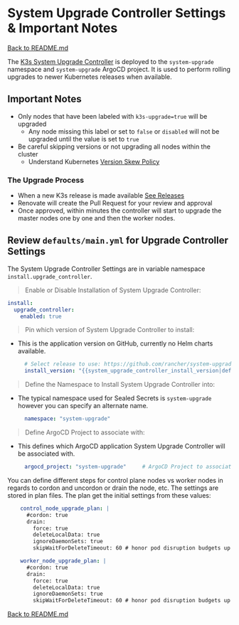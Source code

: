 # System Upgrade Controller Settings & Important Notes

[Back to README.md](../README.md)

The [K3s System Upgrade Controller](https://github.com/rancher/system-upgrade-controller) is deployed to the `system-upgrade` namespace and `system-upgrade` ArgoCD project.  It is used to perform rolling upgrades to newer Kubernetes releases when available.

## Important Notes

* Only nodes that have been labeled with `k3s-upgrade=true` will be upgraded
  * Any node missing this label or set to `false` or `disabled` will not be upgraded until the value is set to `true`
* Be careful skipping versions or not upgrading all nodes within the cluster
  * Understand Kubernetes [Version Skew Policy](https://kubernetes.io/releases/version-skew-policy/)

### The Upgrade Process

* When a new K3s release is made available [See Releases](https://github.com/k3s-io/k3s/releases)
* Renovate will create the Pull Request for your review and approval
* Once approved, within minutes the controller will start to upgrade the master nodes one by one and then the worker nodes.

## Review `defaults/main.yml` for Upgrade Controller Settings

The System Upgrade Controller Settings are in variable namespace `install.upgrade_controller`.

> Enable or Disable Installation of System Upgrade Controller:

  ```yaml
  install:
    upgrade_controller:
      enabled: true
  ```

> Pin which version of System Upgrade Controller to install:

* This is the application version on GitHub, currently no Helm charts available.

  ```yaml
    # Select release to use: https://github.com/rancher/system-upgrade-controller/releases
    install_version: "{{system_upgrade_controller_install_version|default('v0.10.0')}}"
  ```

> Define the Namespace to Install System Upgrade Controller into:

* The typical namespace used for Sealed Secrets is `system-upgrade` however you can specify an alternate name.

  ```yaml
    namespace: "system-upgrade"
  ```

> Define ArgoCD Project to associate with:

* This defines which ArgoCD application System Upgrade Controller will be associated with.

  ```yaml
    argocd_project: "system-upgrade"     # ArgoCD Project to associate this with
  ```

You can define different steps for control plane nodes vs worker nodes in regards to cordon and uncordon or drain the node, etc. The settings are stored in plan files.  The plan get the initial settings from these values:

```yaml
    control_node_upgrade_plan: |
      #cordon: true
      drain:
        force: true
        deleteLocalData: true
        ignoreDaemonSets: true
        skipWaitForDeleteTimeout: 60 # honor pod disruption budgets up to 60 seconds per pod then moves on
```

```yaml
    worker_node_upgrade_plan: |
      #cordon: true
      drain:
        force: true
        deleteLocalData: true
        ignoreDaemonSets: true
        skipWaitForDeleteTimeout: 60 # honor pod disruption budgets up to 60 seconds per pod then moves on
```

[Back to README.md](../README.md)
